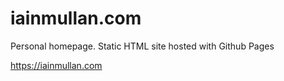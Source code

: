iainmullan.com
==============

Personal homepage. Static HTML site hosted with Github Pages

https://iainmullan.com
